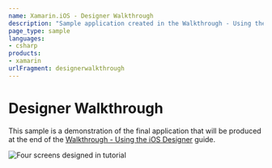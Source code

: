 ```yaml
---
name: Xamarin.iOS - Designer Walkthrough
description: "Sample application created in the Walkthrough - Using the iOS Designer guide"
page_type: sample
languages:
- csharp
products:
- xamarin
urlFragment: designerwalkthrough
---
```

# Designer Walkthrough

This sample is a demonstration of the final application that will be produced at the end of the [Walkthrough - Using the iOS Designer](https://docs.microsoft.com/xamarin/ios/user-interface/designer/introduction) guide.

![Four screens designed in tutorial](Screenshots/image1.png)
